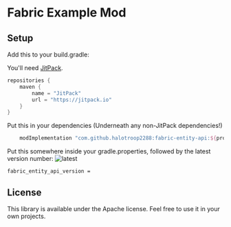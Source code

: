 # Fabric Example Mod

## Setup
Add this to your build.gradle:

You'll need [JitPack](https://www.jitpack.io).
```groovy
repositories {
	maven {
		name = "JitPack"
		url = "https://jitpack.io"
	}
}
```

Put this in your dependencies (Underneath any non-JitPack dependencies!)
```groovy
    modImplementation "com.github.halotroop2288:fabric-entity-api:${project.fabric_entity_api_version}"
```

Put this somewhere inside your gradle.properties, followed by the latest version number:
![latest](https://img.shields.io/github/v/release/halotroop2288/fabric-entity-api?label=latest&sort=semver)
```properties
fabric_entity_api_version = 
```

## License

This library is available under the Apache license. Feel free to use it in your own projects.
